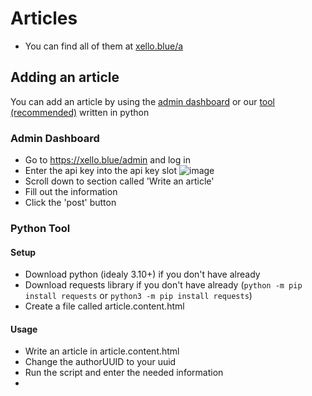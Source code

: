 # Articles
- You can find all of them at [xello.blue/a](<https://xello.blue/a>)

## Adding an article
You can add an article by using the [admin dashboard](<https://xello.blue/admin>) or our [tool (recommended)](<https://github.com/Xello-Blue/tools/blob/main/post%20article.py>) written in python

### Admin Dashboard
- Go to https://xello.blue/admin and log in
- Enter the api key into the api key slot ![image](<https://xello.blue/usercontent/oXYROQSZZc.png>)
- Scroll down to section called 'Write an article'
- Fill out the information
- Click the 'post' button

### Python Tool
#### Setup
- Download python (idealy 3.10+) if you don't have already
- Download requests library if you don't have already (`python -m pip install requests` or `python3 -m pip install requests`) 
- Create a file called article.content.html

#### Usage
- Write an article in article.content.html
- Change the authorUUID to your uuid
- Run the script and enter the needed information
- 
